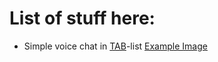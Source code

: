 # List of stuff here:

- Simple voice chat in [TAB](https://www.spigotmc.org/resources/tab-1-5-1-21-1.57806/)-list [Example Image](https://cdn.discordapp.com/attachments/821851674485325854/1274857683060654110/image.png?ex=66c3c73d&is=66c275bd&hm=bb0fce358eb981d064f2fb4a83304894ddabad3189170ca62a03f63510655826&)
